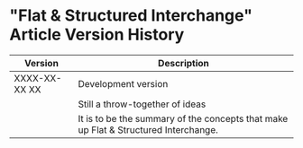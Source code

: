 ﻿"Flat & Structured Interchange" Article Version History
=======================================================

| Version       | Description                                                                         |
|---------------|-------------------------------------------------------------------------------------|
| XXXX-XX-XX XX | Development version                                                                 |
|               | Still a throw-together of ideas                                                     |
|               | It is to be the summary of the concepts that make up Flat & Structured Interchange. |